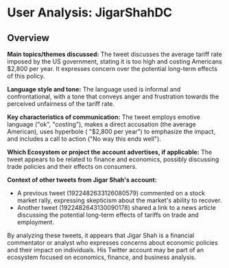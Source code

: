 # User Analysis: JigarShahDC

## Overview

**Main topics/themes discussed:**
The tweet discusses the average tariff rate imposed by the US government, stating it is too high and costing Americans $2,800 per year. It expresses concern over the potential long-term effects of this policy.

**Language style and tone:**
The language used is informal and confrontational, with a tone that conveys anger and frustration towards the perceived unfairness of the tariff rate.

**Key characteristics of communication:**
The tweet employs emotive language ("ok", "costing"), makes a direct accusation (the average American), uses hyperbole ( "$2,800 per year") to emphasize the impact, and includes a call to action ("No way this ends well").

**Which Ecosystem or project the account advertises, if applicable:**
The tweet appears to be related to finance and economics, possibly discussing trade policies and their effects on consumers.

**Context of other tweets from Jigar Shah's account:**

* A previous tweet (1922482633126080579) commented on a stock market rally, expressing skepticism about the market's ability to recover.
* Another tweet (1922482643130090178) shared a link to a news article discussing the potential long-term effects of tariffs on trade and employment.

By analyzing these tweets, it appears that Jigar Shah is a financial commentator or analyst who expresses concerns about economic policies and their impact on individuals. His Twitter account may be part of an ecosystem focused on economics, finance, and business analysis.